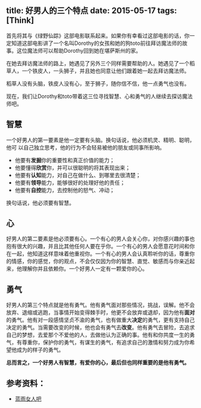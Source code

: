title: 好男人的三个特点
date: 2015-05-17
tags: [Think]
---
首先将其与《绿野仙踪》这部电影联系起来。如果你有幸看过这部电影的话，你一定知道这部电影讲了一个名叫Dorothy的女孩和她的狗toto前往拜访魔法师的故事。这位魔法师可以帮助Dorothy回到她在堪萨斯州的家。

<!--more-->
在她去拜访魔法师的路上，她遇见了另外三个同样需要帮助的人。她遇见了一个稻草人，一个铁皮人，一头狮子，并且她也同意让他们跟着她一起去拜访魔法师。

稻草人没有头脑，铁皮人没有心，至于狮子，随你信不信，他一点勇气也没有。

现在，我们让Dorothy和toto带着这三位寻找智慧、心和勇气的人继续去探访魔法师吧。

## 智慧
一个好男人的第一要素是他一定要有头脑。换句话说，他必须机灵、精明、聪明，他可
以自己独立思考，他的行为不会轻易被他的朋友或同事所影响。

- 他要有**发掘**你的重要性和真正价值的能力；
- 他要懂得**欣赏**你，并可以很聪明的将其表现出来；
- 他要有**认知**能力，对自己在做什么、到哪里去很清楚；
- 他要有**领导**能力，能够很好的处理好他的责任；
- 他要有**自控**能力，去控制他的怒气、冲动；

换句话说，他必须要有智慧。

## 心
好男人的第二要素是他必须要有心。一个有心的男人会关心你，对你感兴趣的事也抱有很大的兴趣，并且比其他任何人要在乎你。一个有心的男人会愿意花时间和你在一起，他知道这样意味着他重视你。一个有心的男人会认真聆听你的话，尊重你的情感，你的感觉，你的观点，不会仅仅因为你的智慧、直觉、敏感而与你亲近起来，他理解你并且依赖你。一个好男人一定有一颗爱你的心。

## 勇气
好男人的第三个特点就是他有勇气。他有勇气面对那些情况，挑战，误解。他不会放弃、退缩或逃跑，当事情开始变得棘手时，他更不会放弃或退却，因为他有**面对**的勇气。他有对一段感情坚贞不渝的勇气，也有做重大**决定**的勇气，更有支持自己决定的勇气。当需要改变的时候，他也会有勇气去**改变**。他有勇气去冒险，去追求自己的梦想，去爱那个不爱他的人，去做他认为正确的事。他有和你共度一生的勇气，有尊重你，保护你的勇气，有谋生的勇气，有追求自己的激情和努力成为你希望他成为的样子的勇气。

**总而言之，一个好男人有智慧，有爱你的心，最后但也同样重要的是他有勇气。**

## 参考资料：
- [蓝雨女人吧](http://www.legou518.com/)